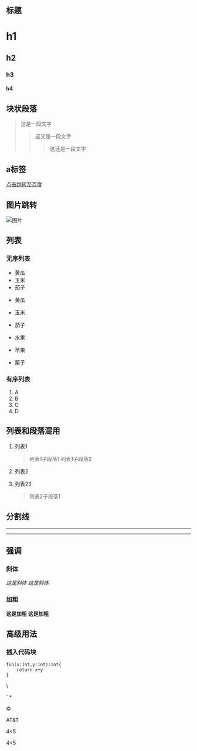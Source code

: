 
## 标题

# h1

## h2 

### h3

#### h4

## 块状段落

> 这是一段文字
> > 这又是一段文字
> >
> > > 这还是一段文字

## a标签 

[点击跳转至百度](http://www.baidu.com)


## 图片跳转

![图片](https://ss0.bdstatic.com/5aV1bjqh_Q23odCf/static/superman/img/logo_top_86d58ae1.png)

## 列表

### 无序列表

* 黄瓜
* 玉米
* 茄子

+ 黄瓜
  
- 玉米
  
- 茄子
  
+ 水果
  
- 苹果
  
- 栗子


### 有序列表

1. A
2. B
3. C
4. D

## 列表和段落混用

1. 列表1
    > 列表1子段落1
    > 列表1子段落2
2. 列表2
2. 列表23
    
    > 列表2子段落1


## 分割线

***

---

## 强调

### 斜体

*这是斜体*
_这是斜体_

### 加粗

__这是加粗__
**这是加粗**

## 高级用法

### 插入代码块

```
fun(x:Int,y:Int):Int{
    return x+y  
}
```

\\

\`
\*

&copy;

AT&T

4<5

4&lt;5